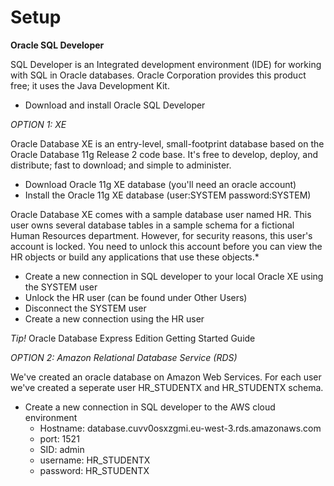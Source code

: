 # Setup

**Oracle SQL Developer**

SQL Developer is an Integrated development environment (IDE) for working with SQL in Oracle databases. Oracle Corporation provides this product free; it uses the Java Development Kit.

- Download and install Oracle SQL Developer

*OPTION 1: XE*

Oracle Database XE is an entry-level, small-footprint database based on the Oracle Database 11g Release 2 code base.  It's free to develop, deploy, and distribute; fast to download; and simple to administer.

- Download Oracle 11g XE database (you'll need an oracle account)
- Install the Oracle 11g XE database (user:SYSTEM password:SYSTEM)

Oracle Database XE comes with a sample database user named HR. 
This user owns several database tables in a sample schema for a fictional Human Resources department. 
However, for security reasons, this user's account is locked. 
You need to unlock this account before you can view the HR objects or build any applications that use these objects.*
- Create a new connection in SQL developer to your local Oracle XE using the SYSTEM user
- Unlock the HR user (can be found under Other Users)
- Disconnect the SYSTEM user
- Create a new connection using the HR user

*Tip!* Oracle Database Express Edition Getting Started Guide

*OPTION 2: Amazon Relational Database Service (RDS)*

We've created an oracle database on Amazon Web Services. For each user we've created a seperate user HR_STUDENTX  and HR_STUDENTX schema. 

- Create a new connection in SQL developer to the AWS cloud environment
    - Hostname: database.cuvv0osxzgmi.eu-west-3.rds.amazonaws.com
    - port: 1521
    - SID: admin
    - username: HR_STUDENTX
    - password: HR_STUDENTX
    
